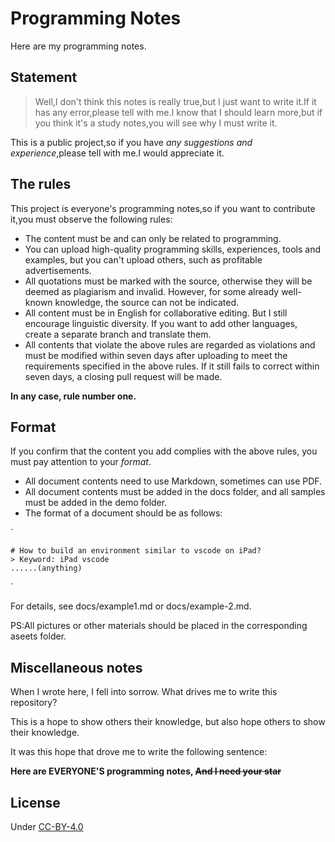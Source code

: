 # Programming Notes

Here are my programming notes.

## Statement

> Well,I don't think this notes is really true,but I just want to write it.If it has any error,please tell with me.I know that I should learn more,but if you think it's a study notes,you will see why I must write it.

This is a public project,so if you have *any suggestions and experience*,please tell with me.I would appreciate it.

## The rules

This project is everyone's programming notes,so if you want to contribute it,you must observe the following rules:

- The content must be and can only be related to programming.
- You can upload high-quality programming skills, experiences, tools and examples, but you can't upload others, such as profitable advertisements.
- All quotations must be marked with the source, otherwise they will be deemed as plagiarism and invalid. However, for some already well-known knowledge, the source can not be indicated.
- All content must be in English for collaborative editing. But I still encourage linguistic diversity. If you want to add other languages, create a separate branch and translate them.
- All contents that violate the above rules are regarded as violations and must be modified within seven days after uploading to meet the requirements specified in the above rules. If it still fails to correct within seven days, a closing pull request will be made.

**In any case, rule number one.**  

## Format

If you confirm that the content you add complies with the above rules, you must pay attention to your *format*.

- All document contents need to use Markdown, sometimes can use PDF.
- All document contents must be added in the docs folder, and all samples must be added in the demo folder.
- The format of a document should be as follows:

`

    # How to build an environment similar to vscode on iPad?
    > Keyword: iPad vscode
    ......(anything)
`

For details, see docs/example1.md or docs/example-2.md.

PS:All pictures or other materials should be placed in the corresponding aseets folder.

## Miscellaneous notes

When I wrote here, I fell into sorrow. What drives me to write this repository?

This is a hope to show others their knowledge, but also hope others to show their knowledge.

It was this hope that drove me to write the following sentence:

**Here are EVERYONE'S programming notes, ~~And I need your star~~**

## License

Under [CC-BY-4.0](https://creativecommons.org/licenses/by/4.0/)
